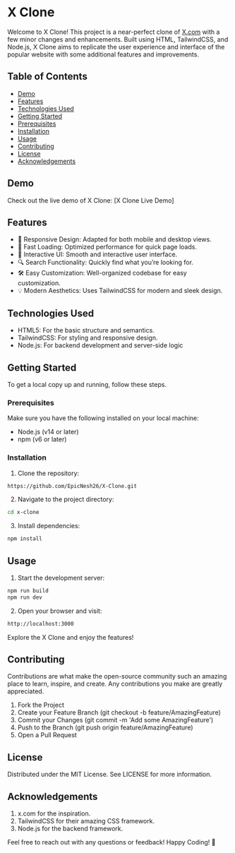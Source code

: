 # X Clone
Welcome to X Clone! This project is a near-perfect clone of [X.com](https://x.com/home) with a few minor changes and enhancements. Built using HTML, TailwindCSS, and Node.js, X Clone aims to replicate the user experience and interface of the popular website with some additional features and improvements.

## Table of Contents
- [Demo](#demo)
- [Features](#features)
- [Technologies Used](#technologiesused)
- [Getting Started](#gettingstarted)
- [Prerequisites](#prerequisites)
- [Installation](#installation)
- [Usage](#usage)
- [Contributing](#contributing)
- [License](#license)
- [Acknowledgements](#acknowledgements)

## Demo
Check out the live demo of X Clone: [X Clone Live Demo]

## Features
- 🎨 Responsive Design: Adapted for both mobile and desktop views.
- 🚀 Fast Loading: Optimized performance for quick page loads.
- 💬 Interactive UI: Smooth and interactive user interface.
- 🔍 Search Functionality: Quickly find what you’re looking for.
- 🛠 Easy Customization: Well-organized codebase for easy customization.
- 💡 Modern Aesthetics: Uses TailwindCSS for modern and sleek design.

## Technologies Used
- HTML5: For the basic structure and semantics.
- TailwindCSS: For styling and responsive design.
- Node.js: For backend development and server-side logic

## Getting Started
To get a local copy up and running, follow these steps.

### Prerequisites
Make sure you have the following installed on your local machine:

- Node.js (v14 or later)
- npm (v6 or later)

### Installation
1. Clone the repository:
```sh
https://github.com/EpicNesh26/X-Clone.git
```
2. Navigate to the project directory:
```sh
cd x-clone
```
3. Install dependencies:
```sh
npm install
```

## Usage
1. Start the development server:
```sh
npm run build
npm run dev
```
2. Open your browser and visit:
```sh
http://localhost:3000
```
Explore the X Clone and enjoy the features!

## Contributing
Contributions are what make the open-source community such an amazing place to learn, inspire, and create. Any contributions you make are greatly appreciated.
1. Fork the Project
2. Create your Feature Branch (git checkout -b feature/AmazingFeature)
3. Commit your Changes (git commit -m 'Add some AmazingFeature')
3. Push to the Branch (git push origin feature/AmazingFeature)
4. Open a Pull Request

## License
Distributed under the MIT License. See LICENSE for more information.

## Acknowledgements
1. x.com for the inspiration.
2. TailwindCSS for their amazing CSS framework.
3. Node.js for the backend framework.

Feel free to reach out with any questions or feedback!
Happy Coding! 🚀
